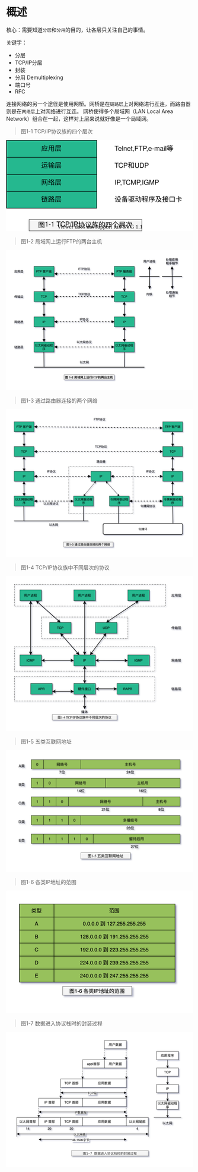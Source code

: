 # 概述

核心：需要知道`分层`和`分用`的目的，让各层只关注自己的事情。

关键字：

- 分层
- TCP/IP分层
- 封装
- 分用 Demultiplexing
- 端口号
- RFC

连接网络的另一个途径是使用网桥。网桥是在`链路层`上对网络进行互连，而路由器则是在`网络层`上对网络进行互连。
网桥使得多个局域网（LAN Local Area Network）组合在一起，这样对上层来说就好像是一个局域网。

> 图1-1 TCP/IP协议族的四个层次

![TCP-IP-1-1.png](./images/TCP-IP-1-1.svg)

> 图1-2 局域网上运行FTP的两台主机

![TCP-IP-1-2.png](./images/TCP-IP-1-2.png)

> 图1-3 通过路由器连接的两个网络

![TCP-IP-1-3.png](./images/TCP-IP-1-3.png)

> 图1-4 TCP/IP协议族中不同层次的协议

![TCP-IP-1-4.png](./images/TCP-IP-1-4.png)

> 图1-5 五类互联网地址

![TCP-IP-1-5.png](./images/TCP-IP-1-5.png)

> 图1-6 各类IP地址的范围

![TCP-IP-1-6.png](./images/TCP-IP-1-6.png)

> 图1-7 数据进入协议栈时的封装过程

![TCP-IP-1-7.png](./images/TCP-IP-1-7.png)